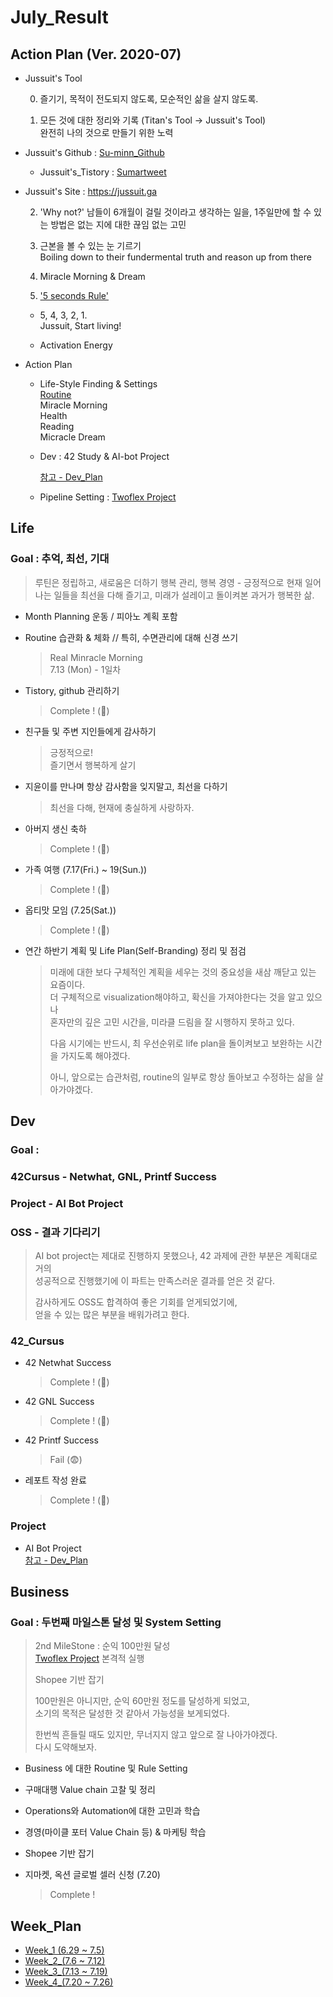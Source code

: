 



# July_Result





## Action Plan (Ver. 2020-07)



- Jussuit's Tool

  0) 즐기기, 목적이 전도되지 않도록, 모순적인 삶을 살지 않도록.  
  
  1) 모든 것에 대한 정리와 기록 (Titan's Tool -> Jussuit's Tool)  
완전히 나의 것으로 만들기 위한 노력
  
- Jussuit's Github : [Su-minn_Github](https://github.com/Su-minn)
  - Jussuit's_Tistory : [Sumartweet](https://sumartweet.tistory.com/)
- Jussuit's Site : https://jussuit.ga
  
  
  
  2) 'Why not?'
  남들이 6개월이 걸릴 것이라고 생각하는 일을, 1주일만에 할 수 있는 방법은 없는 지에 대한 끊임 없는 고민   
  3) 근본을 볼 수 있는 눈 기르기   
  Boiling down to their fundermental truth and reason up from there  
  
  
  
  4) Miracle Morning & Dream
  
  
  
  5) ['5 seconds Rule'](https://www.youtube.com/watch?v=drVlhvX04XI)  
  
  - 5, 4, 3, 2, 1.  
    Jussuit, Start living!
  
  - Activation Energy
  
  



- Action Plan

  - Life-Style Finding & Settings  
    [Routine](/Users/sjeon/Desktop/For_min/Plan/Routine.md)  
    	Miracle Morning  
    	Health  
    	Reading  
    	Micracle Dream    

  - Dev
    : 42 Study & AI-bot Project

    [참고 - Dev_Plan](/Users/sjeon/Desktop/For_min/Dev_Place/Dev_plan.md)

  - Pipeline Setting
    : [Twoflex Project](/Users/sjeon/Desktop/Business/Online_Business/Mins_Business/Business_Starategy.md)





## Life



### Goal : 추억, 최선, 기대

> 루틴은 정립하고, 새로움은 더하기
> 행복 관리, 행복 경영 - 긍정적으로 현재 일어나는 일들을 최선을 다해 즐기고, 미래가 설레이고 돌이켜본 과거가 행복한 삶.



- Month Planning
  운동 / 피아노 계획 포함
  
- Routine 습관화 & 체화 // 특히, 수면관리에 대해 신경 쓰기

  > Real Minracle Morning  
  > 7.13 (Mon) - 1일차

- Tistory, github 관리하기

  > Complete ! (🐥)

- 친구들 및 주변 지인들에게 감사하기

  > 긍정적으로!  
  > 즐기면서 행복하게 살기

- 지윤이를 만나며 항상 감사함을 잊지말고, 최선을 다하기

  > 최선을 다해, 현재에 충실하게 사랑하자.

- 아버지 생신 축하

  > Complete ! (🐥)

- 가족 여행 (7.17(Fri.) ~ 19(Sun.))

  > Complete ! (🐥)

- 옵티맛 모임 (7.25(Sat.))

  > Complete ! (🐥)

- 연간 하반기 계획 및 Life Plan(Self-Branding) 정리 및 점검

  > 미래에 대한 보다 구체적인 계획을 세우는 것의 중요성을 새삼 깨닫고 있는 요즘이다.  
  > 더 구체적으로 visualization해야하고, 확신을 가져야한다는 것을 알고 있으나  
  > 혼자만의 깊은 고민 시간을, 미라클 드림을 잘 시행하지 못하고 있다.
  >
  > 다음 시기에는 반드시, 최 우선순위로 life plan을 돌이켜보고 보완하는 시간을 가지도록 해야겠다.  
  >
  > 아니, 앞으로는 습관처럼, routine의 일부로 항상 돌아보고 수정하는 삶을 살아가야겠다.



## Dev



### Goal : 

### 42Cursus - Netwhat, GNL, Printf Success

### Project - AI Bot Project

### OSS - 결과 기다리기

> AI bot project는 제대로 진행하지 못했으나, 42 과제에 관한 부분은 계획대로 거의  
> 성공적으로 진행했기에 이 파트는 만족스러운 결과를 얻은 것 같다.  
>
> 감사하게도 OSS도 합격하여 좋은 기회를 얻게되었기에,  
> 얻을 수 있는 많은 부분을 배워가려고 한다.



### 42_Cursus

- 42 Netwhat Success

  > Complete ! (🐥)

- 42 GNL Success

  > Complete ! (🐥)

- 42 Printf Success

  > Fail (😨)

- 레포트 작성 완료
  
  > Complete ! (🐥)

### Project

- AI Bot Project  
  [참고 - Dev_Plan](/Users/sjeon/Desktop/For_min/Dev_Place/Dev_plan.md)

  



## Business



### Goal : 두번째 마일스톤 달성 및 System Setting

> 2nd MileStone : 순익 100만원 달성   
> [Twoflex Project](/Users/sjeon/Desktop/Business/Online_Business/Mins_Business/Business_Starategy.md) 본격적 실행
>
> Shopee 기반 잡기
>
> 100만원은 아니지만, 순익 60만원 정도를 달성하게 되었고,  
> 소기의 목적은 달성한 것 같아서 가능성을 보게되었다.
>
> 한번씩 흔들릴 때도 있지만, 무너지지 않고 앞으로 잘 나아가야겠다.  
> 다시 도약해보자.



- Business 에 대한 Routine 및 Rule Setting

- 구매대행 Value chain 고찰 및 정리

- Operations와 Automation에 대한 고민과 학습

- 경영(마이클 포터 Value Chain 등) & 마케팅 학습

- Shopee 기반 잡기

- 지마켓, 옥션 글로벌 셀러 신청 (7.20)

  > Complete !



## Week_Plan



- [Week_1 (6.29 ~ 7.5)](/Users/sjeon/Desktop/For_min/Plan/2020/July/Week_1(6.29~7.5)/week_1_plan.md)
- [Week_2_(7.6 ~ 7.12)](/Users/sjeon/Desktop/For_min/Plan/2020/July/Week_2(7.6~12)/week_2_plan.md)
- [Week_3_(7.13 ~ 7.19)](/Users/sjeon/Desktop/For_min/Plan/2020/July/Week_3(7.13~19)/week_3_plan.md)
- [Week_4_(7.20 ~ 7.26)](/Users/sjeon/Desktop/For_min/Plan/2020/July/Week_4(7.20~26)/week_4_plan.md)

